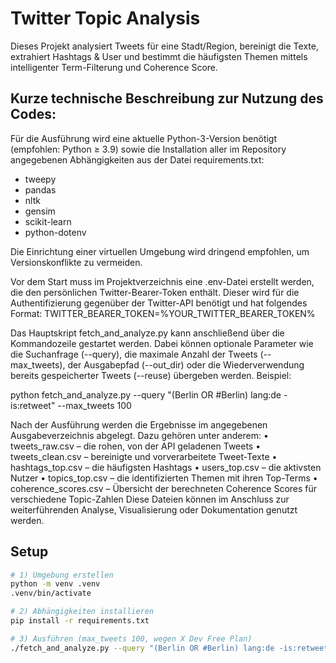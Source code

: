 # Twitter Topic Analysis

Dieses Projekt analysiert Tweets für eine Stadt/Region, bereinigt die Texte, extrahiert Hashtags & User
und bestimmt die häufigsten Themen mittels intelligenter Term-Filterung und Coherence Score.

## Kurze technische Beschreibung zur Nutzung des Codes:
Für die Ausführung wird eine aktuelle Python-3-Version benötigt (empfohlen: Python ≥ 3.9) sowie die Installation aller im Repository angegebenen Abhängigkeiten aus der Datei requirements.txt:
- tweepy
- pandas
- nltk
- gensim
- scikit-learn
- python-dotenv

Die Einrichtung einer virtuellen Umgebung wird dringend empfohlen, um Versionskonflikte zu vermeiden.

Vor dem Start muss im Projektverzeichnis eine .env-Datei erstellt werden, die den persönlichen Twitter-Bearer-Token enthält. Dieser wird für die Authentifizierung gegenüber der Twitter-API benötigt und hat folgendes Format:
TWITTER_BEARER_TOKEN=%YOUR_TWITTER_BEARER_TOKEN%

Das Hauptskript fetch_and_analyze.py kann anschließend über die Kommandozeile gestartet werden. Dabei können optionale Parameter wie die Suchanfrage (--query), die maximale Anzahl der Tweets (--max_tweets), der Ausgabepfad (--out_dir) oder die Wiederverwendung bereits gespeicherter Tweets (--reuse) übergeben werden. Beispiel:

python fetch_and_analyze.py --query "(Berlin OR #Berlin) lang:de -is:retweet" --max_tweets 100

Nach der Ausführung werden die Ergebnisse im angegebenen Ausgabeverzeichnis abgelegt. Dazu gehören unter anderem:
•	tweets_raw.csv – die rohen, von der API geladenen Tweets
•	tweets_clean.csv – bereinigte und vorverarbeitete Tweet-Texte
•	hashtags_top.csv – die häufigsten Hashtags
•	users_top.csv – die aktivsten Nutzer
•	topics_top.csv – die identifizierten Themen mit ihren Top-Terms
•	coherence_scores.csv – Übersicht der berechneten Coherence Scores für verschiedene Topic-Zahlen
Diese Dateien können im Anschluss zur weiterführenden Analyse, Visualisierung oder Dokumentation genutzt werden.


## Setup

```bash
# 1) Umgebung erstellen
python -m venv .venv
.venv/bin/activate

# 2) Abhängigkeiten installieren
pip install -r requirements.txt

# 3) Ausführen (max_tweets 100, wegen X Dev Free Plan)
./fetch_and_analyze.py --query "(Berlin OR #Berlin) lang:de -is:retweet" --max_tweets 100 --out_dir outputs
